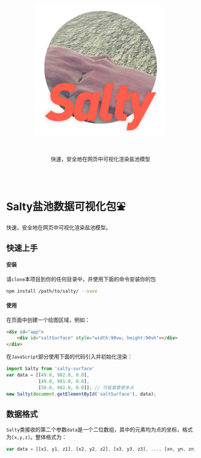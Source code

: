 <center><img src="./asset/salty_logo.png" width="350"/></center>
<br></br>

<p align="center">快速，安全地在网页中可视化渲染盐池模型</p>
<br></br>

# Salty盐池数据可视化包⛲

快速，安全地在网页中可视化渲染盐池模型。

## 快速上手

#### 安装

请`clone`本项目到你的任何目录中，并使用下面的命令安装你的包

```bash
npm install /path/to/salty/ --save
```

#### 使用

在页面中创建一个绘图区域，例如：

```HTML
<div id="app">
    <div id="saltSurface" style="width:90vw; height:90vh"></div>
</div>
```

在`JavaScript`部分使用下面的代码引入并初始化渲染：

```javascript
import Salty from 'salty-surface'
var data = [[49.0, 982.0, 0.0], 
            [49.0, 981.0, 0.0],
            [50.0, 982.0, 0.0]]; // 可能需要更多点
new Salty(document.getElementById('saltSurface'), data);
```

## 数据格式

`Salty`类接收的第二个参数`data`是一个二位数组，其中的元素均为点的坐标，格式为`[x,y,z]`。整体格式为：

```javascript
var data = [[x1, y1, z1], [x2, y2, z2], [x3, y3, z3], ..., [xn, yn, zn]];
```